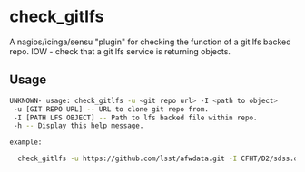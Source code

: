 check_gitlfs
===

A nagios/icinga/sensu "plugin" for checking the function of a git lfs backed
repo.  IOW - check that a git lfs service is returning objects.

Usage
---

```bash
UNKNOWN- usage: check_gitlfs -u <git repo url> -I <path to object>
 -u [GIT REPO URL] -- URL to clone git repo from.
 -I [PATH LFS OBJECT] -- Path to lfs backed file within repo.
 -h -- Display this help message.

example:

  check_gitlfs -u https://github.com/lsst/afwdata.git -I CFHT/D2/sdss.dat
```
